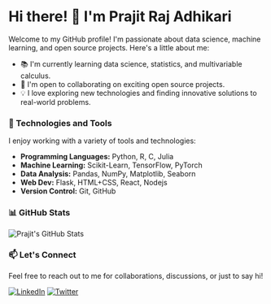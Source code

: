 # Hi there! 👋 I'm Prajit Raj Adhikari

Welcome to my GitHub profile! I'm passionate about data science, machine learning, and open source projects. Here's a little about me:

- 📚 I'm currently learning data science, statistics, and multivariable calculus.
- 🤝 I'm open to collaborating on exciting open source projects.
- 💡 I love exploring new technologies and finding innovative solutions to real-world problems.

### 🔧 Technologies and Tools

I enjoy working with a variety of tools and technologies:

- **Programming Languages:** Python, R, C, Julia
- **Machine Learning:** Scikit-Learn, TensorFlow, PyTorch
- **Data Analysis:** Pandas, NumPy, Matplotlib, Seaborn
- **Web Dev:** Flask, HTML+CSS, React, Nodejs
- **Version Control:** Git, GitHub

### 📊 GitHub Stats

![Prajit's GitHub Stats](https://github-readme-stats.vercel.app/api?username=adhikariprajitraj&show_icons=true&theme=radical)

### 📫 Let's Connect

Feel free to reach out to me for collaborations, discussions, or just to say hi!

[![LinkedIn](https://img.shields.io/badge/LinkedIn-Prajit%20Raj%20Adhikari-blue)](https://www.linkedin.com/in/prajit-adhikari/)
[![Twitter](https://img.shields.io/badge/Twitter-@PrajitAdhikari-blue)](https://twitter.com/PrajitAdhikari)

<!---
adhikariprajitraj/adhikariprajitraj is a ✨ special ✨ repository because its `README.md` (this file) appears on your GitHub profile.
You can click the Preview link to take a look at your changes.
--->
